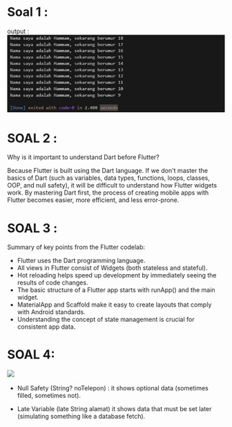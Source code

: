 # Soal 1 : 
output : 
![](./img/image2.png)


# SOAL 2 : 
Why is it important to understand Dart before Flutter?

Because Flutter is built using the Dart language. If we don't master the basics of Dart (such as variables, data types, functions, loops, classes, OOP, and null safety), it will be difficult to understand how Flutter widgets work. By mastering Dart first, the process of creating mobile apps with Flutter becomes easier, more efficient, and less error-prone.

# SOAL 3 : 
Summary of key points from the Flutter codelab:

- Flutter uses the Dart programming language.
- All views in Flutter consist of Widgets (both stateless and stateful).
- Hot reloading helps speed up development by immediately seeing the results of code changes.
- The basic structure of a Flutter app starts with runApp() and the main widget.
- MaterialApp and Scaffold make it easy to create layouts that comply with Android standards.
- Understanding the concept of state management is crucial for consistent app data.

# SOAL 4:
![](./img/image.png)
- Null Safety (String? noTelepon) :
it shows optional data (sometimes filled, sometimes not).

- Late Variable (late String alamat) 
it shows data that must be set later (simulating something like a database fetch).